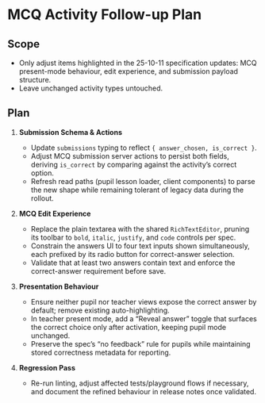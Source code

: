 # MCQ Activity Follow-up Plan

## Scope
- Only adjust items highlighted in the 25-10-11 specification updates: MCQ present-mode behaviour, edit experience, and submission payload structure.
- Leave unchanged activity types untouched.

## Plan

1. **Submission Schema & Actions**
   - Update `submissions` typing to reflect `{ answer_chosen, is_correct }`.
   - Adjust MCQ submission server actions to persist both fields, deriving `is_correct` by comparing against the activity’s correct option.
   - Refresh read paths (pupil lesson loader, client components) to parse the new shape while remaining tolerant of legacy data during the rollout.

2. **MCQ Edit Experience**
   - Replace the plain textarea with the shared `RichTextEditor`, pruning its toolbar to `bold`, `italic`, `justify`, and `code` controls per spec.
   - Constrain the answers UI to four text inputs shown simultaneously, each prefixed by its radio button for correct-answer selection.
   - Validate that at least two answers contain text and enforce the correct-answer requirement before save.

3. **Presentation Behaviour**
   - Ensure neither pupil nor teacher views expose the correct answer by default; remove existing auto-highlighting.
   - In teacher present mode, add a “Reveal answer” toggle that surfaces the correct choice only after activation, keeping pupil mode unchanged.
   - Preserve the spec’s “no feedback” rule for pupils while maintaining stored correctness metadata for reporting.

4. **Regression Pass**
   - Re-run linting, adjust affected tests/playground flows if necessary, and document the refined behaviour in release notes once validated.
